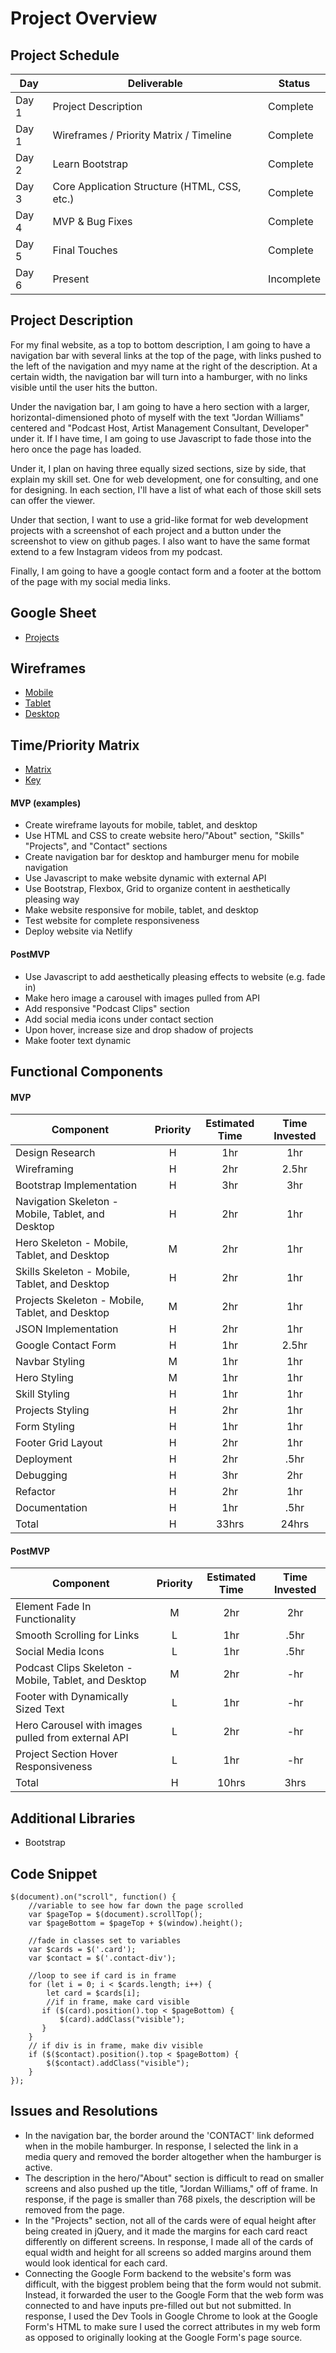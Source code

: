 # Project Overview

## Project Schedule

|  Day | Deliverable | Status
|---|---| ---|
|Day 1| Project Description | Complete
|Day 1| Wireframes / Priority Matrix / Timeline | Complete
|Day 2| Learn Bootstrap | Complete
|Day 3| Core Application Structure (HTML, CSS, etc.) | Complete
|Day 4| MVP & Bug Fixes | Complete
|Day 5| Final Touches | Complete
|Day 6| Present | Incomplete


## Project Description

For my final website, as a top to bottom description, I am going to have a navigation bar with several links at the top of the page, with links pushed to the left of the navigation and myy name at the right of the description. At a certain width, the navigation bar will turn into a hamburger, with no links visible until the user hits the button.

Under the navigation bar, I am going to have a hero section with a larger, horizontal-dimensioned photo of myself with the text "Jordan Williams" centered and "Podcast Host, Artist Management Consultant, Developer" under it. If I have time, I am going to use Javascript to fade those into the hero once the page has loaded.

Under it, I plan on having three equally sized sections, size by side, that explain my skill set. One for web development, one for consulting, and one for designing. In each section, I'll have a list of what each of those skill sets can offer the viewer.

Under that section, I want to use a grid-like format for web development projects with a screenshot of each project and a button under the screenshot to view on github pages. I also want to have the same format extend to a few Instagram videos from my podcast. 

Finally, I am going to have a google contact form and a footer at the bottom of the page with my social media links.

## Google Sheet

- [Projects](https://docs.google.com/spreadsheets/d/1V1M3Eq1NXH2PNmeTlVviRhEjX9kenq769Vo2P5mMtro/edit#gid=0)

## Wireframes

- [Mobile](https://res.cloudinary.com/dpjdvsigb/image/upload/v1594586519/Mobile_lnvbtw.png)
- [Tablet](https://res.cloudinary.com/dpjdvsigb/image/upload/v1594586521/Tablet_rejiut.png)
- [Desktop](https://res.cloudinary.com/dpjdvsigb/image/upload/v1594586520/Laptop_zwcak5.png)


## Time/Priority Matrix 

- [Matrix](https://res.cloudinary.com/dpjdvsigb/image/upload/v1594662251/time-priority-matrix_ckruwd.jpg)
- [Key](https://res.cloudinary.com/dpjdvsigb/image/upload/v1594662251/key_vhw3gb.jpg)

#### MVP (examples)

- Create wireframe layouts for mobile, tablet, and desktop
- Use HTML and CSS to create website hero/"About" section, "Skills" "Projects", and "Contact" sections
- Create navigation bar for desktop and hamburger menu for mobile navigation 
- Use Javascript to make website dynamic with external API
- Use Bootstrap, Flexbox, Grid to organize content in aesthetically pleasing way
- Make website responsive for mobile, tablet, and desktop
- Test website for complete responsiveness
- Deploy website via Netlify

#### PostMVP 

- Use Javascript to add aesthetically pleasing effects to website (e.g. fade in)
- Make hero image a carousel with images pulled from API
- Add responsive "Podcast Clips" section
- Add social media icons under contact section
- Upon hover, increase size and drop shadow of projects
- Make footer text dynamic

## Functional Components
#### MVP
| Component | Priority | Estimated Time | Time Invested |
| --- | :---: |  :---: | :---: |
| Design Research | H | 1hr | 1hr |
| Wireframing | H | 2hr | 2.5hr |
| Bootstrap Implementation | H | 3hr | 3hr |
| Navigation Skeleton - Mobile, Tablet, and Desktop | H | 2hr | 1hr |
| Hero Skeleton - Mobile, Tablet, and Desktop | M | 2hr | 1hr |
| Skills Skeleton - Mobile, Tablet, and Desktop | H | 2hr | 1hr |
| Projects Skeleton - Mobile, Tablet, and Desktop | M | 2hr| 1hr |
| JSON Implementation | H | 2hr | 1hr |
| Google Contact Form | H | 1hr| 2.5hr |
| Navbar Styling | M | 1hr | 1hr |
| Hero Styling | M | 1hr | 1hr |
| Skill Styling | H | 1hr | 1hr |
| Projects Styling | H | 2hr | 1hr |
| Form Styling | H | 1hr | 1hr | -hr|
| Footer Grid Layout | H | 2hr | 1hr |
| Deployment | H | 2hr | .5hr |
| Debugging | H | 3hr | 2hr |
| Refactor | H | 2hr | 1hr |
| Documentation | H | 1hr | .5hr |
| Total | H | 33hrs| 24hrs |

#### PostMVP
| Component | Priority | Estimated Time | Time Invested |
| --- | :---: |  :---: | :---: |
| Element Fade In Functionality | M | 2hr | 2hr |
| Smooth Scrolling for Links | L | 1hr | .5hr |
| Social Media Icons | L | 1hr | .5hr |
| Podcast Clips Skeleton - Mobile, Tablet, and Desktop | M | 2hr | -hr |
| Footer with Dynamically Sized Text | L | 1hr | -hr |
| Hero Carousel with images pulled from external API | L | 2hr | -hr |
| Project Section Hover Responsiveness | L | 1hr | -hr |
| Total | H | 10hrs| 3hrs |

## Additional Libraries
 - Bootstrap

## Code Snippet

```
$(document).on("scroll", function() {
    //variable to see how far down the page scrolled
    var $pageTop = $(document).scrollTop();
    var $pageBottom = $pageTop + $(window).height();
    
    //fade in classes set to variables
    var $cards = $('.card');
    var $contact = $('.contact-div');

    //loop to see if card is in frame
    for (let i = 0; i < $cards.length; i++) {
        let card = $cards[i];
        //if in frame, make card visible
       if ($(card).position().top < $pageBottom) {
           $(card).addClass("visible");
       }
    }
    // if div is in frame, make div visible
    if ($($contact).position().top < $pageBottom) {
        $($contact).addClass("visible");
    }
});
```

## Issues and Resolutions
- In the navigation bar, the border around the 'CONTACT' link deformed when in the mobile hamburger. In response, I selected the link in a media query and removed the border altogether when the hamburger is active.
- The description in the hero/"About" section is difficult to read on smaller screens and also pushed up the title, "Jordan Williams," off of frame. In response, if the page is smaller than 768 pixels, the description will be removed from the page.
- In the "Projects" section, not all of the cards were of equal height after being created in jQuery, and it made the margins for each card react differently on different screens. In response, I made all of the cards of equal width and height for all screens so added margins around them would look identical for each card.
- Connecting the Google Form backend to the website's form was difficult, with the biggest problem being that the form would not submit. Instead, it forwarded the user to the Google Form that the web form was connected to and have inputs pre-filled out but not submitted. In response, I used the Dev Tools in Google Chrome to look at the Google Form's HTML to make sure I used the correct attributes in my web form as opposed to originally looking at the Google Form's page source.

